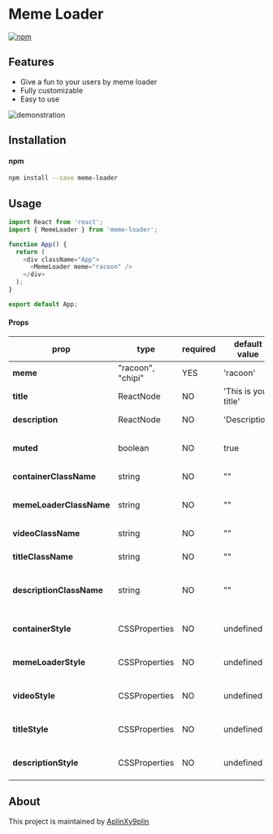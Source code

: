 # Meme Loader
[![npm](https://img.shields.io/npm/v/meme-loader.svg)](https://www.npmjs.com/package/meme-loader)

## Features

- Give a fun to your users by meme loader
- Fully customizable
- Easy to use

![demonstration](demo.gif)


## Installation

#### npm
```bash
npm install --save meme-loader
```

## Usage

```js
import React from 'react';
import { MemeLoader } from 'meme-loader';

function App() {
  return (
    <div className="App">
      <MemeLoader meme="racoon" />
    </div>
  );
}

export default App;
```

#### Props

|prop|type|required|default value|description|
|---|--- |---     |---          |---        |
|**meme**|"racoon", "chipi"|YES|'racoon'|Choosen meme|
|**title**|ReactNode|NO|'This is your title'|Title of loader|
|**description**|ReactNode|NO|'Description'|Description of loader|
|**muted**|boolean|NO|true|Prop that mute/unmute video|
|**containerClassName**|string|NO|""|ClassName of container|
|**memeLoaderClassName**|string|NO|""|ClassName of meme loader|
|**videoClassName**|string|NO|""|ClassName of video|
|**titleClassName**|string|NO|""|ClassName of title div|
|**descriptionClassName**|string|NO|""|ClassName of description div|
|**containerStyle**|CSSProperties|NO|undefined|style of description div|
|**memeLoaderStyle**|CSSProperties|NO|undefined|style of description div|
|**videoStyle**|CSSProperties|NO|undefined|style of description div|
|**titleStyle**|CSSProperties|NO|undefined|style of description div|
|**descriptionStyle**|CSSProperties|NO|undefined|style of description div|

## About

This project is maintained by [AplinXy9plin](https://github.com/aplinxy9plin)
